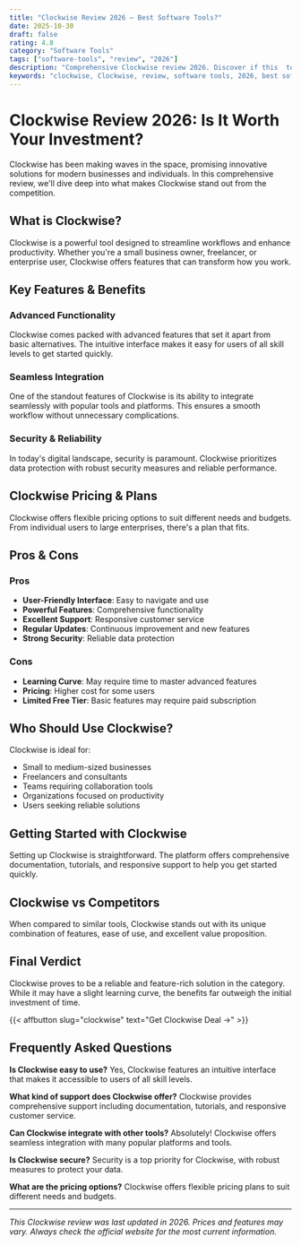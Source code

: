 ```yaml
---
title: "Clockwise Review 2026 – Best Software Tools?"
date: 2025-10-30
draft: false
rating: 4.8
category: "Software Tools"
tags: ["software-tools", "review", "2026"]
description: "Comprehensive Clockwise review 2026. Discover if this  tool is the best choice for your needs."
keywords: "clockwise, Clockwise, review, software tools, 2026, best software tools"
---
```


# Clockwise Review 2026: Is It Worth Your Investment?

Clockwise has been making waves in the  space, promising innovative solutions for modern businesses and individuals. In this comprehensive review, we'll dive deep into what makes Clockwise stand out from the competition.

## What is Clockwise?

Clockwise is a powerful  tool designed to streamline workflows and enhance productivity. Whether you're a small business owner, freelancer, or enterprise user, Clockwise offers features that can transform how you work.

## Key Features & Benefits

### Advanced Functionality
Clockwise comes packed with advanced features that set it apart from basic alternatives. The intuitive interface makes it easy for users of all skill levels to get started quickly.

### Seamless Integration
One of the standout features of Clockwise is its ability to integrate seamlessly with popular tools and platforms. This ensures a smooth workflow without unnecessary complications.

### Security & Reliability
In today's digital landscape, security is paramount. Clockwise prioritizes data protection with robust security measures and reliable performance.

## Clockwise Pricing & Plans

Clockwise offers flexible pricing options to suit different needs and budgets. From individual users to large enterprises, there's a plan that fits.

## Pros & Cons

### Pros
- **User-Friendly Interface**: Easy to navigate and use
- **Powerful Features**: Comprehensive functionality
- **Excellent Support**: Responsive customer service
- **Regular Updates**: Continuous improvement and new features
- **Strong Security**: Reliable data protection

### Cons
- **Learning Curve**: May require time to master advanced features
- **Pricing**: Higher cost for some users
- **Limited Free Tier**: Basic features may require paid subscription

## Who Should Use Clockwise?

Clockwise is ideal for:
- Small to medium-sized businesses
- Freelancers and consultants
- Teams requiring collaboration tools
- Organizations focused on productivity
- Users seeking reliable  solutions

## Getting Started with Clockwise

Setting up Clockwise is straightforward. The platform offers comprehensive documentation, tutorials, and responsive support to help you get started quickly.

## Clockwise vs Competitors

When compared to similar tools, Clockwise stands out with its unique combination of features, ease of use, and excellent value proposition.

## Final Verdict

Clockwise proves to be a reliable and feature-rich solution in the  category. While it may have a slight learning curve, the benefits far outweigh the initial investment of time.

{{< affbutton slug="clockwise" text="Get Clockwise Deal →" >}}

## Frequently Asked Questions

**Is Clockwise easy to use?**
Yes, Clockwise features an intuitive interface that makes it accessible to users of all skill levels.

**What kind of support does Clockwise offer?**
Clockwise provides comprehensive support including documentation, tutorials, and responsive customer service.

**Can Clockwise integrate with other tools?**
Absolutely! Clockwise offers seamless integration with many popular platforms and tools.

**Is Clockwise secure?**
Security is a top priority for Clockwise, with robust measures to protect your data.

**What are the pricing options?**
Clockwise offers flexible pricing plans to suit different needs and budgets.

---

*This Clockwise review was last updated in 2026. Prices and features may vary. Always check the official website for the most current information.*
